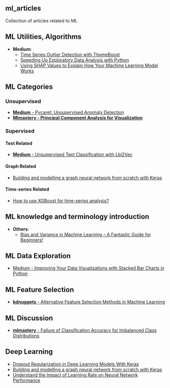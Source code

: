 ## ml_articles
Collection of articles related to ML

## ML Utilities, Algorithms
* **Medium**: 
  * <a target="_blank" href='https://nbviewer.org/github/johnklee/ml_articles/blob/master/medium/Time_Series_Outlier_Detection_with_ThymeBoost/notebook.ipynb'>Time Series Outlier Detection with ThymeBoost</a>
  * <a target="_blank" href='https://nbviewer.org/github/johnklee/ml_articles/blob/master/medium/Speeding_Up_Exploratory_Data_Analysis_with_Python/notebook.ipynb'>Speeding Up Exploratory Data Analysis with Python</a>
  * <a target="_blank" href='https://nbviewer.org/github/johnklee/ml_articles/blob/master/medium/Using_SHAP_Values_to_Explain_How_Your_Machine_Learning_Model_Works/notebook.ipynb'>Using SHAP Values to Explain How Your Machine Learning Model Works</a>

## ML Categories

### Unsupervised
* <a href='https://nbviewer.org/github/johnklee/ml_articles/blob/master/medium/Unsupervised_Anomaly_Detection_in_Python/notebook.ipynb'><b>Medium</b> - Pycaret: Unsupervised Anomaly Detection</a>
* <a href='https://nbviewer.org/github/johnklee/ml_articles/blob/master/mlmastery/Principal_Component_Analysis_for_Visualization/notebook.ipynb'><b>Mlmastery - Principal Component Analysis for
  Visualization</b></a>

### Supervised

#### Text Related
* <a href='https://nbviewer.org/github/johnklee/ml_articles/blob/master/medium/Unsupervised_Text_Classification_with_Lbl2Vec/notebook.ipynb'><b>Medium</b> - Unsupervised Text Classification with Lbl2Vec</a>

#### Graph Related
* [Building and modelling a graph neural network from scratch with Keras](https://nbviewer.org/github/johnklee/ml_articles/blob/master/others/Building_and_modelling_a_graph_neural_network_from_scratch/notebook.ipynb)

#### Time-series Related
* [How to use XGBoost for time-series analysis?](https://nbviewer.org/github/johnklee/ml_articles/blob/master/others/how-to-use-xgboost-for-time-series-analysis/notebook.ipynb)

## ML knowledge and terminology introduction
* **Others**: 
  * <a href='https://nbviewer.org/github/johnklee/ml_articles/blob/master/others/bias_and_variance_tradeoff_machine_learning/notebook.ipynb'>Bias and Variance in Machine Learning – A Fantastic Guide for Beginners!</a>

## ML Data Exploration
* <a href='https://nbviewer.org/github/johnklee/ml_articles/blob/master/medium/Improving_Your_Data_Visualizations_with_Stacked_Bar_Charts_in_Python/notebook.ipynb'>Medium - Improving Your Data Visualizations with Stacked Bar Charts in Python</a>

## ML Feature Selection
* <a href='https://nbviewer.org/github/johnklee/ml_articles/blob/master/kdnuggets/Alternative_Feature_Selection_Methods_in_Machine_Learning/notebook.ipynb'><b>kdnuggets</b> - Alternative Feature Selection Methods in Machine Learning</a>

## ML Discussion
* <a href='https://nbviewer.org/github/johnklee/ml_articles/blob/master/mlmastery/Failure_of_Classification_Accuracy_for_Imbalanced_Class_Distributions/notebook.ipynb'><b>mlmastery</b> - Failure of Classification Accuracy for Imbalanced Class Distributions</a>

## Deep Learning
* [Dropout Regularization in Deep Learning Models With Keras](https://nbviewer.jupyter.org/github/johnklee/ml_articles/blob/master/mlmastery/Dropout_Regularization_in_Deep_Learning_Models_With_Keras/notebook.ipynb)
* [Building and modelling a graph neural network from scratch with Keras](https://nbviewer.org/github/johnklee/ml_articles/blob/master/others/Building_and_modelling_a_graph_neural_network_from_scratch/notebook.ipynb)
* [Understand the Impact of Learning Rate on Neural Network Performance](https://nbviewer.org/github/johnklee/ml_articles/blob/master/mlmastery/Understand_the_Impact_of_Learning_Rate_on_Neural_Network_Performance/notebook.ipynb)
